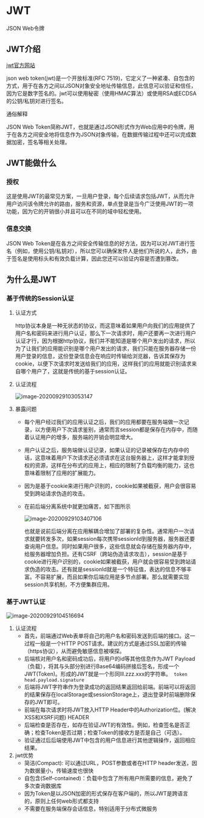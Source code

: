 # JWT

JSON Web令牌

## JWT介绍

[jwt官方网站](https://jwt.io/introduction/)

json web token(jwt)是一个开放标准(RFC 7519)，它定义了一种紧凑、自包含的方式，用于在各方之间以JSON对象安全地址传输信息，此信息可以验证和信任，因为它是数字签名的。jwt可以使用秘密（使用HMAC算法）或使用RSA或ECDSA的公钥/私钥对进行签名。



通俗解释

JSON Web Token简称JWT，也就是通过JSON形式作为Web应用中的令牌，用于在各方之间安全地将信息作为JSON对象传输，在数据传输过程中还可以完成数据加密，签名等相关处理。

## JWT能做什么

### 授权

这是使用JWT的最常见方案，一旦用户登录，每个后续请求包括JWT，从而允许用户访问该令牌允许的路由，服务和资源，单点登录是当今广泛使用JWT的一项功能，因为它的开销很小并且可以在不同的域中轻松使用。

### 信息交换

JSON Web Token是在各方之间安全传输信息的好方法，因为可以对JWT进行签名（例如，使用公钥/私钥对），所以您可以确保发件人是他们所说的人，此外，由于签名是使用标头和有效负载计算，因此您还可以验证内容是否遭到篡改。



## 为什么是JWT

### 基于传统的Session认证

1. 认证方式

   http协议本身是一种无状态的协议，而这意味着如果用户向我们的应用提供了用户名和密码来进行用户认证，那么下一次请求时，用户还要再一次进行用户认证才行，因为根据http协议，我们并不能知道是哪个用户发出的请求，所以为了让我们的应用能识别是哪个用户发出的请求，我们只能在服务器存储一份用户登录的信息，这份登录信息会在响应时传输给浏览器，告诉其保存为cookie，以便下次请求时发送给我们的应用，这样我们的应用就能识别请求来自哪个用户了，这就是传统的基于session认证。

2. 认证流程

   ![image-20200929103053147](https://gitee.com/JeanLv/study_image/raw/master///image-20200929103053147.png)

3. 暴露问题

   - 每个用户经过我们的应用认证之后，我们的应用都要在服务端做一次记录，以方便用户下次请求鉴别，通常而言session都是保存在内存中，而随着认证用户的增多，服务端的开销会明显增大。

   - 用户认证之后，服务端做认证记录，如果认证的记录被保存在内存中的话，这意味着用户下次请求还必须请求在这台服务器上，这样才能拿到授权的资源，这样在分布式的应用上，相应的限制了负载均衡的能力，这也意味着限制了应用的扩展能力。

   - 因为是基于cookie来进行用户识别的，cookie如果被截获，用户会很容易受到跨站请求伪造的攻击。

   - 在前后端分离系统中就更加痛苦，如下图所示

     ![image-20200929103407106](https://gitee.com/JeanLv/study_image/raw/master///image-20200929103407106.png)

     也就是说前后端分离在应用解耦合增加了部署的复杂性。通常用户一次请求就要转发多次，如果session每次携带sessionId到服务器，服务器还要查询用户信息。同时如果用户很多，这些信息就会存储在服务器内存中，给服务器增加负担。还有CSRF（跨站伪造请求攻击），session是基于cookie进行用户识别的，cookie如果被截获，用户就会很容易受到跨站请求伪造的攻击。还有就是sessionId就是一个特征值，表达的信息不够丰富。不容易扩展，而且如果你后端应用是多节点部署。那么就需要实现session共享机制，不方便集群应用。

### 基于JWT认证

![image-20200929104516694](https://gitee.com/JeanLv/study_image/raw/master///image-20200929104516694.png)

1. 认证流程
   - 首先，前端通过Web表单将自己的用户名和密码发送到后端的接口。这一过程一般是一个HTTP POST请求。建议的方式是通过SSL加密的传输（https协议），从而避免敏感信息被嗅探。
   - 后端核对用户名和密码成功后，将用户的id等其他信息作为JWT Payload（负载），将其与头部分别进行Base64编码拼接后签名，形成一个JWT(Token)。形成的JWT就是一个形同lll.zzz.xxx的字符串。` token head.payload.signature`
   - 后端将JWT字符串作为登录成功的返回结果返回给前端。前端可以将返回的结果保存在localStorage或sessionStorage上，退出登录时前端删除保存的JWT即可。
   - 前端在每次请求时将JWT放入HTTP Header中的Authorization位。(解决XSS和XSRF问题) HEADER
   - 后端检查是否存在，如存在验证JWT的有效性。例如，检查签名是否正确；检查Token是否过期；检查Token的接收方是否是自己（可选）。
   - 验证通过后后端使用JWT中包含的用户信息进行其他逻辑操作，返回相应结果。
2. jwt优势
   - 简洁(Compact): 可以通过URL，POST参数或者在HTTP header发送，因为数据量小，传输速度也很快
   - 自包含(Self-contained)：负载中包含了所有用户所需要的信息，避免了多次查询数据库
   - 因为Token是以JSON加密的形式保存在客户端的，所以JWT是跨语言的，原则上任何web形式都支持
   - 不需要在服务端保存会话信息，特别适用于分布式微服务
